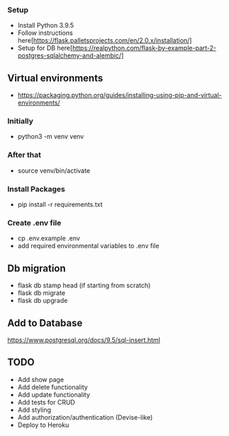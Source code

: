 ### Setup

- Install Python 3.9.5
- Follow instructions here[https://flask.palletsprojects.com/en/2.0.x/installation/]
- Setup for DB here[https://realpython.com/flask-by-example-part-2-postgres-sqlalchemy-and-alembic/]

## Virtual environments
- https://packaging.python.org/guides/installing-using-pip-and-virtual-environments/

### Initially
- python3 -m venv venv

### After that
- source venv/bin/activate

### Install Packages
- pip install -r requirements.txt

### Create .env file
- cp .env.example .env
- add required environmental variables to .env file

## Db migration
- flask db stamp head (if starting from scratch)
- flask db migrate
- flask db upgrade

## Add to Database
https://www.postgresql.org/docs/9.5/sql-insert.html

## TODO
- Add show page
- Add delete functionality
- Add update functionality
- Add tests for CRUD
- Add styling
- Add authorization/authentication (Devise-like)
- Deploy to Heroku
